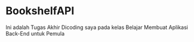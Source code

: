 # BookshelfAPI
Ini adalah Tugas Akhir Dicoding saya pada kelas Belajar Membuat Aplikasi Back-End untuk Pemula
